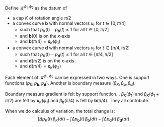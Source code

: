 Define $\mathcal{K}^{\phi_1, \phi_2}$ as the datum of
- a cap $K$ of rotation angle $\pi/2$
- a convex curve $\mathbf{b}$ with normal vectors $u_t$ for $t \in [0, \pi/4]$
	- such that $p_K(t) - p_{\mathbf{b}}(t) \leq 1$ for all $t \in [0, \pi/2]$
	- and $\mathbf{b}(0)$ is on the $x$-axis
	- and $\mathbf{b}(\pi/4) = \mathbf{x}_{K}(\phi_1)$
- a convex curve $\mathbf{d}$ with normal vectors $v_t$ for $t \in [\pi/4, \pi/2]$
	- such that $p_K(t) - p_{\mathbf{d}}(t) \leq 1$ for all $t \in [\pi/4, \pi/2]$ 
	- and $\mathbf{d}(\pi/2)$ is on the $x$-axis
	- and $\mathbf{d}(\pi/4) = \mathbf{x}_K(\phi_2)$

Each element of $\mathcal{K}^{\phi_1, \phi_2}$ can be expressed in two ways.
One is support functions $(p_K, p_\mathbf{b}, p_\mathbf{d})$.
Another is boundary measure $(\beta_K, \beta_{\mathbf{b}}, \beta_{\mathbf{d}})$.

Boundary measure gradient is felt by support function...
$\beta_K(\phi_1)$ and $\beta_K(\phi_1 + \pi/2)$ are felt by $\mathbf{x}_K(\phi_1)$
and $\beta_\mathbf{b}(\pi/4)$ is felt by $\mathbf{b}(\pi/4)$.
They all contribute.

When we do calculus of variation, the total change is:
$$
\int \Delta p_K(t) \,\beta_K (dt) - 
\int \Delta p_\mathbf{b}(t) \,\beta_\mathbf{b} (dt) - 
\int \Delta p_\mathbf{d}(t) \,\beta_\mathbf{d} (dt)
$$

